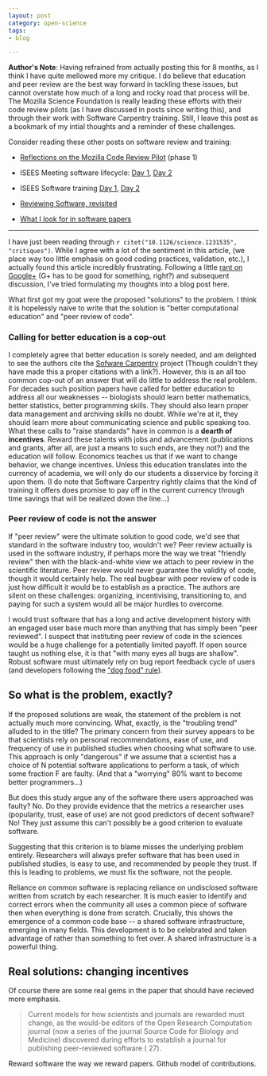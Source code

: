 ```yaml
---
layout: post
category: open-science
tags: 
- blog

---
```



**Author's Note**: 
Having refrained from actually posting this for 8 months, as I think I have quite mellowed more my critique. I do believe that education and peer review are the best way forward in tackling these issues, but cannot overstate how much of a long and rocky road that process will be.  The Mozilla Science Foundation is really leading these efforts with their code review pilots (as I have discussed in posts since writing this), and through their work with Software Carpentry training. Still, I leave this post as a bookmark of my intial thoughts and a reminder of these challenges.  

Consider reading these other posts on software review and training:

- [Reflections on the Mozilla Code Review Pilot](http://carlboettiger.info/2013/09/25/mozilla-software-review.html) (phase 1)
- ISEES Meeting software lifecycle: [Day 1](http://carlboettiger.info/2013/08/13/ISEES-Day-1.html), [Day 2](http://carlboettiger.info/2013/08/14/ISEES-day-2.html)
- ISEES Software training [Day 1](http://carlboettiger.info/2013/09/10/ISEES-training-workshop-day-1.html), [Day 2](http://carlboettiger.info/2013/09/11/ISEES-Workforce-Development-Day-2.html)

- [Reviewing Software, revisited](http://carlboettiger.info/2013/07/09/reviewing-software-revisited.html)
- [What I look for in software papers](http://carlboettiger.info/2013/06/13/what-I-look-for-in-software-papers.html)

------------

I have just been reading through `r citet("10.1126/science.1231535", "critiques")`.
While I agree  with a lot of the sentiment in this article, (we place
way too little emphasis on good coding practices, validation, etc.),
I actually found this article incredibly frustrating.  Following 
a little [rant on Google+](https://plus.google.com/112929796403983408632/posts/8whV6rtvsuw) 
(G+ has to be good for something, right?) and subsequent discussion, 
I've tried formulating my thoughts into a blog post here.


What first got my goat were the proposed "solutions" to the problem.
I think it is hopelessly naive to write that the solution is "better
computational education" and "peer review of code".

### Calling for better education is a cop-out

I completely agree that better education is sorely needed,
and am delighted to see the authors cite the [Sofware
Carpentry](http://softwarecarpentry.org) project (Though couldn't they
have made this a proper citations with a link?).  However, this is an
all too common cop-out of an answer that will do little to address the
real problem. For decades such position papers have called for better
education to address all our weaknesses -- biologists should learn better
mathematics, better statistics, better programming skills.  They should
also learn proper data management and archiving skills no doubt.
While we're at it, they should learn more about communicating science
and public speaking too.  What these calls to "raise standards" have in
common is a **dearth of incentives**.  Reward these talents with jobs and
advancement (publications and grants, after all, are just a means to such
ends, are they not?) and the education will follow.  Economics teaches
us that if we want to change behavior, we change incentives. Unless
this education translates into the currency of academia, we will only
do our students a disservice by forcing it upon them.  (I do note that
Software Carpentry rightly claims that the kind of training it offers
does promise to pay off in the current currency through time savings
that will be realized down the line...)

### Peer review of code is not the answer

If "peer review" were the ultimate solution to good code, we'd see that
standard in the software industry too, wouldn't we? Peer review actually
is used in the software industry, if perhaps more the way we treat
"friendly review" then with the black-and-white view we attach to peer
review in the scientific literature.  Peer review would never guarantee
the validity of code, though it would certainly help. The real bugbear
with peer review of code is just how difficult it would be to establish
as a practice.  The authors are silent on these challenges: organizing,
incentivising, transitioning to, and paying for such a system would all
be major hurdles to overcome.


I would trust software that has a long and active development history
with an engaged user base much more than anything that has simply been
"peer reviewed".   I suspect that instituting peer review of code in the
sciences would be a huge challenge for a potentially limited payoff. If
open source taught us nothing else, it is that "with many eyes all bugs
are shallow".  Robust software must ultimately rely on bug report feedback
cycle of users (and developers following the ["dog food" rule]()).


## So what is the problem, exactly?

If the proposed solutions are weak, the statement of the problem is not
actually much more convincing.  What, exactly, is the "troubling trend"
alluded to in the title?  The primary concern from their survey appears
to be that scientists rely on personal recommendations, ease of use,
and frequency of use in published studies when choosing what software
to use.  This approach is only "dangerous" if we assume that a scientist
has a choice of N potential software applications to perform a task,
of which some fraction F are faulty. (And that a "worrying" 80% want to
become better programmers...)

But does this study argue any of the software there users approached
was faulty? No.  Do they provide evidence that the metrics a researcher
uses (popularity, trust, ease of use) are not good predictors of decent
software? No!  They just assume this can't possibly be a good criterion
to evaluate software.

Suggesting that this criterion is to blame misses the underlying problem
entirely.  Researchers will always prefer software that has been used in
published studies, is easy to use, and recommended by people they trust.
If this is leading to problems, we must fix the software, not the people.

Reliance on common software is replacing reliance on undisclosed software
written from scratch by each researcher.  It is much easier to identify
and correct errors when the community all uses a common piece of software
then when everything is done from scratch.  Crucially, this shows the
emergence of a common code base -- a shared software infrastructure,
emerging in many fields.  This development is to be celebrated and taken
advantage of rather than something to fret over. A shared infrastructure
is a powerful thing.

## Real solutions: changing incentives

Of course there are some real gems in the paper that should have recieved more emphasis.

> Current models for how scientists and journals are rewarded must change,
as the would-be editors of the Open Research Computation journal (now a
series of the journal Source Code for Biology and Medicine) discovered
during efforts to establish a journal for publishing peer-reviewed
software ( 27).

Reward software the way we reward papers.  Github model of contributions. 

